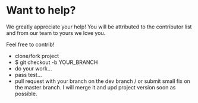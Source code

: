 # Want to help?
We greatly appreciate your help! You will be attributed to the contributor list and from our team to yours we love you.

Feel free to contrib!

- clone/fork project
- $ git checkout -b YOUR_BRANCH
- do your work...
- pass test...
- pull request with your branch on the dev branch / or submit small fix on the master branch. I will merge it and upd project version soon as possible.
